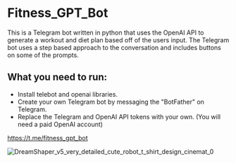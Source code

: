# Fitness_GPT_Bot
This is a Telegram bot written in python that uses the OpenAI API to generate a workout and diet plan based off of the users input. The Telegram bot uses a step based approach to the conversation and includes buttons on some of the prompts.

## What you need to run:
- Install telebot and openai libraries.
- Create your own Telegram bot by messaging the "BotFather" on Telegram.
- Replace the Telegram and OpenAI API tokens with your own. (You will need a paid OpenAI account)

https://t.me/fitness_gpt_bot

![DreamShaper_v5_very_detailed_cute_robot_t_shirt_design_cinemat_0](https://github.com/nkr38/Fitness_GPT_Bot/assets/69133832/00ab75db-ec1a-466f-8bda-f41aa42728e0)
